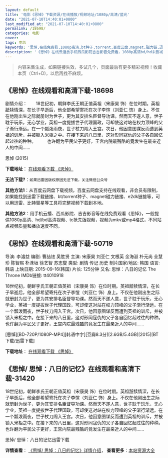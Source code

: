 ```yaml
---
layout: default
title: '电影《思悼》下载资源/在线播放/视频地址/1080p/高清/蓝光'
date: "2021-07-10T14:40:01+0800"
last_modified_at: "2021-07-10T14:40:01+0800"
permalink: /18698/
categories: 电影
cover:
tags: 电影
keywords: '思悼,在线免费看,1080p高清,bt种子,torrent,百度云盘,magnet,磁力链,迅雷下载资源'
description: '《思悼》在线云播放手机西瓜影院吉吉影音免费看，1080p高清bd/hd未删减完整版和tc抢先枪版，mkv/mp4格式，附带bt/torrent种子、magnet/磁力链、百度云盘、网盘资源迅雷下载链接'
---
```


>内容采集生成，如果链接失效，多试几个，页面最后有更多精彩视频！收藏本页（Ctrl+D)，以后再找不麻烦。


## 《思悼》在线观看和高清下载-18698

剧情介绍：　　18世纪初，朝鲜李氏王朝正值英祖（宋康昊 饰）在位时期。英祖舐犊情深，在长子早逝后，他全部希望寄托在次子李愃（刘亚仁 饰）身上。不仅在他刚出生之际就册封为世子，更为其安排名臣督导功课。然而天不遂人意，世子耽于玩乐，无心学业，英祖一度提拔世子代理国政，可却使这对站在权力顶峰的父子渐行渐远。在一个瓢泼雨夜，世子杖刀闯入王宫。次日，他因意图谋反而遭到英祖的训斥，并被锁入米柜之中。在接下来的八日里，这对形同寇仇的父子各自回忆起过往的种种。  　　也许翻为平民父子更好，王宫内院最残酷的竟发生在最亲近人的中间……


思悼 (2015)

**下载地址**： [在线观看下载 《思悼》](https://www.btbtdy.me/btdy/dy2787.html) 


**无法下载?**：`如果迅雷因版权原因无法下载，关注微信公众号 `

**其他方法1**：从百度云网盘下载视频，百度云网盘支持在线观看，非会员有限制，如果能找到迅雷下载链接、bt/torrent种子、magnet磁力链接、e2dk链接等，可以用迅雷、比特彗星等工具将完整视频下载到本地。

**其他方法2**：用手机云播、西瓜影院、吉吉影音等在线免费观看《思悼》，一般提供1080p高清、hd/bd高清视频、tc抢先版视频，视频为mkv或mp4格式，不同站点视频质量和播放速度不同。


## 《思悼》在线观看和高清下载-50719

导演: 李濬益 编剧: 曹喆铉 吴胜贤 主演: 宋康昊 刘亚仁 文根英 金海淑 朴元尚 全慧珍 陈智熙 朴洙垣 徐艺智 苏志燮 类型: 剧情 传记 历史 制片国家/地区: 韩国 语言: 韩语 上映日期: 2015-09-16(韩国) 片长: 125分钟 又名: 思悼：八日的记忆 The Throne IMDb链接: tt4010918

18世纪初，朝鲜李氏王朝正值英祖（宋康昊 饰）在位时期。英祖舐犊情深，在长子早逝后，他全部希望寄托在次子李愃（刘亚仁 饰）身上。不仅在他刚出生之际就册封为世子，更为其安排名臣督导功课。然而天不遂人意，世子耽于玩乐，无心学业，英祖一度提拔世子代理国政，可却使这对站在权力顶峰的父子渐行渐远。在一个瓢泼雨夜，世子杖刀闯入王宫。次日，他因意图谋反而遭到英祖的训斥，并被锁入米柜之中。在接下来的八日里，这对形同寇仇的父子各自回忆起过往的种种。 也许翻为平民父子更好，王宫内院最残酷的竟发生在最亲近人的中间……


[思悼][BD-720P/1080P-MP4][韩语中字][豆瓣8.3分][2.6GB/5.4GB][2015][BT下载/迅雷下载]

**下载地址**： [在线观看下载 《思悼》](https://www.btdx8.com/torrent/the_throne_2015.html) 


## 《思悼/ 思悼：八日的记忆》在线观看和高清下载-31420

18世纪初，朝鲜李氏王朝正值英祖（宋康昊 饰）在位时期。英祖舐犊情深，在长子早逝后，他全部希望寄托在次子李愃（刘亚仁 饰）身上。不仅在他刚出生之际就册封为世子，更为其安排名臣督导功课。然而天不遂人意，世子耽于玩乐，无心学业，英祖一度提拔世子代理国政，可却使这对站在权力顶峰的父子渐行渐远。在一个瓢泼雨夜，世子杖刀闯入王宫。次日，他因意图谋反而遭到英祖的训斥，并被锁入米柜之中。在接下来的八日里，这对形同寇仇的父子各自回忆起过往的种种。 也许翻为平民父子更好，王宫内院最残酷的竟发生在最亲近人的中间……


思悼/ 思悼：八日的记忆迅雷下载

**详情查看**： [《思悼/ 思悼：八日的记忆》详情介绍](/movie/31420/)， **查看更多**：[本站资源大全](/movie/t/all/)

